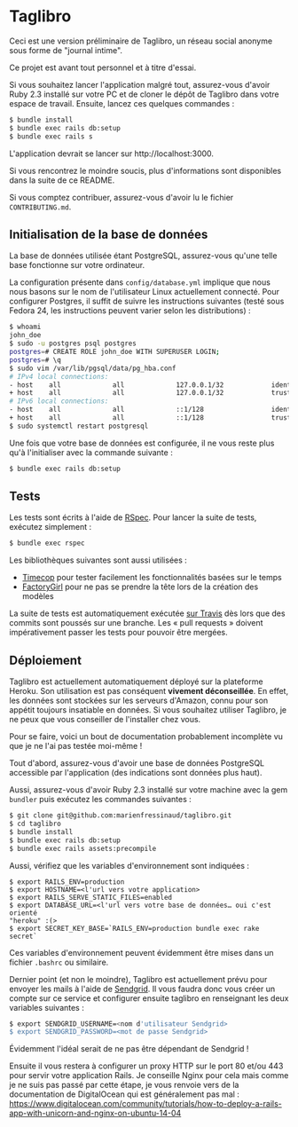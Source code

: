 # Taglibro

Ceci est une version préliminaire de Taglibro, un réseau social anonyme sous
forme de "journal intime".

Ce projet est avant tout personnel et à titre d'essai.

Si vous souhaitez lancer l'application malgré tout, assurez-vous d'avoir Ruby
2.3 installé sur votre PC et de cloner le dépôt de Taglibro dans votre espace
de travail. Ensuite, lancez ces quelques commandes :

```bash
$ bundle install
$ bundle exec rails db:setup
$ bundle exec rails s
```

L'application devrait se lancer sur http://localhost:3000.

Si vous rencontrez le moindre soucis, plus d'informations sont disponibles dans
la suite de ce README.

Si vous comptez contribuer, assurez-vous d'avoir lu le fichier `CONTRIBUTING.md`.

## Initialisation de la base de données

La base de données utilisée étant PostgreSQL, assurez-vous qu'une telle base
fonctionne sur votre ordinateur.

La configuration présente dans `config/database.yml` implique que nous nous
basons sur le nom de l'utilisateur Linux actuellement connecté. Pour configurer
Postgres, il suffit de suivre les instructions suivantes (testé sous Fedora 24,
les instructions peuvent varier selon les distributions) :

```bash
$ whoami
john_doe
$ sudo -u postgres psql postgres
postgres=# CREATE ROLE john_doe WITH SUPERUSER LOGIN;
postgres=# \q
$ sudo vim /var/lib/pgsql/data/pg_hba.conf
# IPv4 local connections:
- host    all             all             127.0.0.1/32            ident
+ host    all             all             127.0.0.1/32            trust
# IPv6 local connections:
- host    all             all             ::1/128                 ident
+ host    all             all             ::1/128                 trust
$ sudo systemctl restart postgresql
```

Une fois que votre base de données est configurée, il ne vous reste plus qu'à
l'initialiser avec la commande suivante :

```bash
$ bundle exec rails db:setup
```

## Tests

Les tests sont écrits à l'aide de [RSpec](http://rspec.info/). Pour lancer la
suite de tests, exécutez simplement :

```bash
$ bundle exec rspec
```

Les bibliothèques suivantes sont aussi utilisées :

- [Timecop](https://github.com/travisjeffery/timecop) pour tester facilement
  les fonctionnalités basées sur le temps
- [FactoryGirl](https://github.com/thoughtbot/factory_girl) pour ne pas se
  prendre la tête lors de la création des modèles

La suite de tests est automatiquement exécutée [sur Travis](https://travis-ci.org/marienfressinaud/taglibro)
dès lors que des commits sont poussés sur une branche. Les « pull requests »
doivent impérativement passer les tests pour pouvoir être mergées.

## Déploiement

Taglibro est actuellement automatiquement déployé sur la plateforme Heroku. Son
utilisation est pas conséquent **vivement déconseillée**. En effet, les données
sont stockées sur les serveurs d'Amazon, connu pour son appétit toujours
insatiable en données. Si vous souhaitez utiliser Taglibro, je ne peux que vous
conseiller de l'installer chez vous.

Pour se faire, voici un bout de documentation probablement incomplète vu que je
ne l'ai pas testée moi-même !

Tout d'abord, assurez-vous d'avoir une base de données PostgreSQL accessible
par l'application (des indications sont données plus haut).

Aussi, assurez-vous d'avoir Ruby 2.3 installé sur votre machine avec la gem
`bundler` puis exécutez les commandes suivantes :

```bash
$ git clone git@github.com:marienfressinaud/taglibro.git
$ cd taglibro
$ bundle install
$ bundle exec rails db:setup
$ bundle exec rails assets:precompile
```

Aussi, vérifiez que les variables d'environnement sont indiquées :

```
$ export RAILS_ENV=production
$ export HOSTNAME=<l'url vers votre application>
$ export RAILS_SERVE_STATIC_FILES=enabled
$ export DATABASE_URL=<l'url vers votre base de données… oui c'est orienté
"heroku" :(>
$ export SECRET_KEY_BASE=`RAILS_ENV=production bundle exec rake secret`
```

Ces variables d'environnement peuvent évidemment être mises dans un fichier
`.bashrc` ou similaire.

Dernier point (et non le moindre), Taglibro est actuellement prévu pour envoyer
les mails à l'aide de [Sendgrid](https://sendgrid.com/). Il vous faudra donc
vous créer un compte sur ce service et configurer ensuite taglibro en
renseignant les deux variables suivantes :

```bash
$ export SENDGRID_USERNAME=<nom d'utilisateur Sendgrid>
$ export SENDGRID_PASSWORD=<mot de passe Sendgrid>
```

Évidemment l'idéal serait de ne pas être dépendant de Sendgrid !

Ensuite il vous restera à configurer un proxy HTTP sur le port 80 et/ou 443
pour servir votre application Rails. Je conseille Nginx pour cela mais comme je
ne suis pas passé par cette étape, je vous renvoie vers de la documentation de
DigitalOcean qui est généralement pas mal : https://www.digitalocean.com/community/tutorials/how-to-deploy-a-rails-app-with-unicorn-and-nginx-on-ubuntu-14-04
